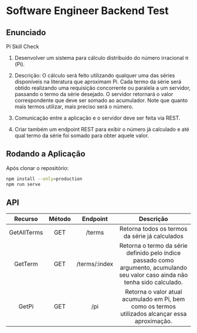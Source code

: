 # Software Engineer Backend Test

## Enunciado

Pi Skill Check

1. Desenvolver um sistema para cálculo distribuído do número irracional π (Pi).

2. Descrição: O cálculo será feito utilizando qualquer uma das séries disponíveis na literatura que aproximam Pi. Cada termo da série será obtido realizando uma requisição concorrente ou paralela a um servidor, passando o termo da série desejado. O servidor retornará o valor correspondente que deve ser somado ao acumulador. Note que quanto mais termos utilizar, mais preciso será o número. 

3. Comunicação entre a aplicação e o servidor deve ser feita via REST.

4. Criar também um endpoint REST para exibir o número já calculado e até qual termo da série foi somado para obter aquele valor.

## Rodando a Aplicação

Após clonar o repositório:

```bash
npm install --only=production
npm run serve
```

## API

|   Recurso   | Método |    Endpoint   |                                                            Descrição                                                            |
|:-----------:|:------:|:-------------:|:-------------------------------------------------------------------------------------------------------------------------------:|
| GetAllTerms |   GET  |     /terms    |                                          Retorna todos os termos da série já calculados                                         |
|   GetTerm   |   GET  | /terms/:index | Retorna o termo da série definido pelo índice passado como argumento, acumulando seu valor caso ainda não tenha sido calculado. |
|    GetPi    |   GET  |      /pi      |                 Retorna o valor atual acumulado em Pi, bem como os termos utilizados alcançar essa aproximação.                 |
